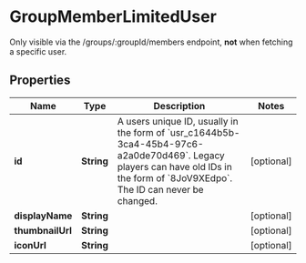 

# GroupMemberLimitedUser

Only visible via the /groups/:groupId/members endpoint, **not** when fetching a specific user.

## Properties

Name | Type | Description | Notes
------------ | ------------- | ------------- | -------------
**id** | **String** | A users unique ID, usually in the form of &#x60;usr_c1644b5b-3ca4-45b4-97c6-a2a0de70d469&#x60;. Legacy players can have old IDs in the form of &#x60;8JoV9XEdpo&#x60;. The ID can never be changed. |  [optional]
**displayName** | **String** |  |  [optional]
**thumbnailUrl** | **String** |  |  [optional]
**iconUrl** | **String** |  |  [optional]



